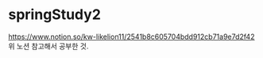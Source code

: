 # springStudy2

https://www.notion.so/kw-likelion11/2541b8c605704bdd912cb71a9e7d2f42
위 노션 참고해서 공부한 것.
